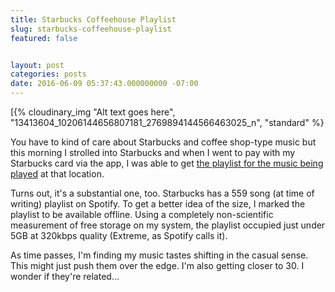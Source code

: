 ```yaml
---
title: Starbucks Coffeehouse Playlist
slug: starbucks-coffeehouse-playlist
featured: false


layout: post
categories: posts
date: 2016-06-09 05:37:43.000000000 -07:00
---
```


[{% cloudinary_img "Alt text goes here", "13413604_10206144656807181_2769894144566463025_n", "standard" %}

You have to kind of care about Starbucks and coffee shop-type music but this morning I strolled into Starbucks and when I went to pay with my Starbucks card via the app, I was able to get [the playlist for the music being played](https://open.spotify.com/user/starbucks/playlist/0LPsYH4hIRjLUKXuZd2vAt) at that location.

Turns out, it's a substantial one, too. Starbucks has a 559 song (at time of writing) playlist on Spotify. To get a better idea of the size, I marked the playlist to be available offline. Using a completely non-scientific measurement of free storage on my system, the playlist occupied just under 5GB at 320kbps quality (Extreme, as Spotify calls it).

As time passes, I'm finding my music tastes shifting in the casual sense. This might just push them over the edge. I'm also getting closer to 30. I wonder if they're related…

